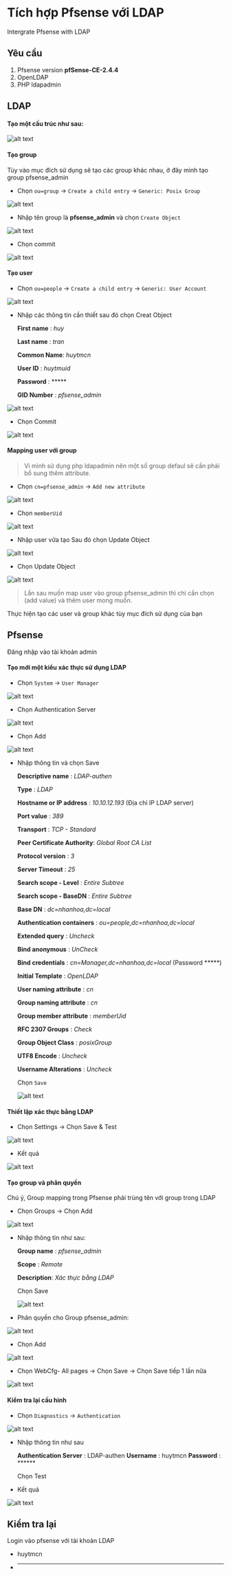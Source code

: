# Tích hợp Pfsense với LDAP
Intergrate Pfsense with LDAP

## Yêu cầu
1. Pfsense version **pfSense-CE-2.4.4**
2. OpenLDAP
3. PHP ldapadmin

## LDAP

#### Tạo một cấu trúc như sau:

![alt text](https://raw.githubusercontent.com/huytm/Tich-hop-LDAP-voi-Pfsense/master/images/anh1.png)

#### Tạo group 

Tùy vào mục đích sử dụng sẽ tạo các group khác nhau, ở đây mình tạo group pfsense_admin

- Chọn `ou=group` -> `Create a child entry` -> `Generic: Posix Group`

![alt text](https://raw.githubusercontent.com/huytm/Tich-hop-LDAP-voi-Pfsense/master/images/anh2.png)
 
- Nhập tên group là **pfsense_admin** và chọn `Create Object`

![alt text](https://raw.githubusercontent.com/huytm/Tich-hop-LDAP-voi-Pfsense/master/images/anh3.png)

- Chọn commit

![alt text](https://raw.githubusercontent.com/huytm/Tich-hop-LDAP-voi-Pfsense/master/images/anh4.png)

#### Tạo user

- Chọn `ou=people` -> `Create a child entry` -> `Generic: User Account`

![alt text](https://raw.githubusercontent.com/huytm/Tich-hop-LDAP-voi-Pfsense/master/images/anh5.png)

- Nhập các thông tin cần thiết sau đó chọn Creat Object

  **First name** : *huy* 
  
  **Last name**  : *tran*
  
  **Common Name**: *huytmcn*
  
  **User ID**    : *huytmuid*
  
  **Password**   :  *****
  
  **GID Number** : *pfsense_admin*
  
 ![alt text](https://raw.githubusercontent.com/huytm/Tich-hop-LDAP-voi-Pfsense/master/images/anh6.png)

- Chọn Commit

![alt text](https://raw.githubusercontent.com/huytm/Tich-hop-LDAP-voi-Pfsense/master/images/anh7.png)

#### Mapping user với group 

> Vì mình sử dụng php ldapadmin nên một số group defaul sẽ cần phải bổ sung thêm attribute.

- Chọn `cn=pfsense_admin` -> `Add new attribute`

![alt text](https://raw.githubusercontent.com/huytm/Tich-hop-LDAP-voi-Pfsense/master/images/anh8.png)

- Chọn `memberUid`

![alt text](https://raw.githubusercontent.com/huytm/Tich-hop-LDAP-voi-Pfsense/master/images/anh9.png)

- Nhập user vửa tạo Sau đó chọn Update Object

![alt text](https://raw.githubusercontent.com/huytm/Tich-hop-LDAP-voi-Pfsense/master/images/anh10.png)

- Chọn Update Object

![alt text](https://raw.githubusercontent.com/huytm/Tich-hop-LDAP-voi-Pfsense/master/images/anh11.png)


> Lần sau muốn map user vào group pfsense_admin thì chỉ cần chọn (add value) và thêm user mong muốn.

Thực hiện tạo các user và group khác tùy mục đích sử dụng của bạn


## Pfsense

Đăng nhập vào tài khoản admin 

#### Tạo mới một kiểu xác thực sử dụng LDAP 

- Chọn `System` -> `User Manager`

![alt text](https://raw.githubusercontent.com/huytm/Tich-hop-LDAP-voi-Pfsense/master/images/anh12.png)

- Chọn Authentication Server

![alt text](https://raw.githubusercontent.com/huytm/Tich-hop-LDAP-voi-Pfsense/master/images/anh13.png)

- Chọn Add

![alt text](https://raw.githubusercontent.com/huytm/Tich-hop-LDAP-voi-Pfsense/master/images/anh14.png)

- Nhập thông tin và chọn Save

  **Descriptive name**          : *LDAP-authen*
  
  **Type**                      : *LDAP*
  
  **Hostname or IP address**    : *10.10.12.193* (Địa chỉ IP LDAP server)
  
  **Port value**                : *389*
  
  **Transport**                 : *TCP - Standard*
  
  **Peer Certificate Authority**: *Global Root CA List*
  
  **Protocol version**          : *3*
  
  **Server Timeout**            : *25*
  
  **Search scope - Level**      : *Entire Subtree*
  
  **Search scope - BaseDN**     : *Entire Subtree*
  
  **Base DN**                   : *dc=nhanhoa,dc=local*
  
  **Authentication containers** : *ou=people,dc=nhanhoa,dc=local*
  
  **Extended query**            : *Uncheck*
  
  **Bind anonymous**            : *UnCheck*
  
  **Bind credentials**          : *cn=Manager,dc=nhanhoa,dc=local*  (Password *****)
  
  **Initial Template**          : *OpenLDAP*
  
  **User naming attribute**     : *cn*
  
  **Group naming attribute**    : *cn*
  
  **Group member attribute**    : *memberUid*
  
  **RFC 2307 Groups**           : *Check*
  
  **Group Object Class**        : *posixGroup*
  
  **UTF8 Encode**               : *Uncheck*
  
  **Username Alterations**      : *Uncheck*
  
  Chọn `Save`
  
  ![alt text](https://raw.githubusercontent.com/huytm/Tich-hop-LDAP-voi-Pfsense/master/images/anh15.png)
  
#### Thiết lập xác thực bằng LDAP

- Chọn Settings -> Chọn Save & Test

![alt text](https://raw.githubusercontent.com/huytm/Tich-hop-LDAP-voi-Pfsense/master/images/anh18.png)

- Kết quả 

![alt text](https://raw.githubusercontent.com/huytm/Tich-hop-LDAP-voi-Pfsense/master/images/anh19.png)
  
#### Tạo group và phân quyền

Chú ý, Group mapping trong Pfsense phải trùng tên với group trong LDAP

- Chọn Groups -> Chọn Add

![alt text](https://raw.githubusercontent.com/huytm/Tich-hop-LDAP-voi-Pfsense/master/images/anh16.png)

- Nhập thông tin như sau:
  
  **Group name** : *pfsense_admin*
  
  **Scope**      : *Remote*
  
  **Description**: *Xác thực bằng LDAP*
  
  Chọn Save
  
  ![alt text](https://raw.githubusercontent.com/huytm/Tich-hop-LDAP-voi-Pfsense/master/images/anh17.png)
  
- Phân quyền cho Group pfsense_admin:

![alt text](https://raw.githubusercontent.com/huytm/Tich-hop-LDAP-voi-Pfsense/master/images/anh22.png)

- Chọn Add 

![alt text](https://raw.githubusercontent.com/huytm/Tich-hop-LDAP-voi-Pfsense/master/images/anh23.png)

- Chọn WebCfg- All pages -> Chọn Save -> Chọn Save tiếp 1 lần nữa 

![alt text](https://raw.githubusercontent.com/huytm/Tich-hop-LDAP-voi-Pfsense/master/images/anh24.png)

#### Kiểm tra lại cấu hình 

- Chọn `Diagnostics` -> `Authentication`

![alt text](https://raw.githubusercontent.com/huytm/Tich-hop-LDAP-voi-Pfsense/master/images/anh20.png)

- Nhập thông tin như sau 
  
  **Authentication Server** : LDAP-authen
  **Username**              : huytmcn
  **Password**              : ****** 

  Chọn Test 
  
- Kết quả 

![alt text](https://raw.githubusercontent.com/huytm/Tich-hop-LDAP-voi-Pfsense/master/images/anh21.png)

## Kiểm tra lại

Login vào pfsense với tài khoản LDAP

- huytmcn
- *******

  
                                    
